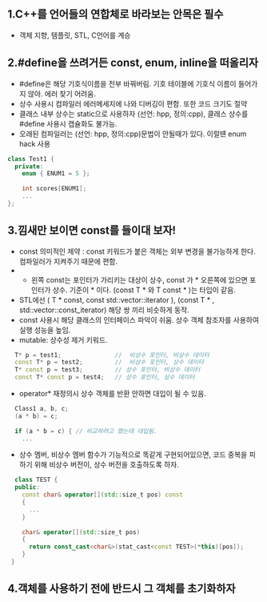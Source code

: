 ## 1.C++를 언어들의 연합체로 바라보는 안목은 필수
  - 객체 지향, 템플릿, STL, C언어를 계승

## 2.#define을 쓰려거든 const, enum, inline을 떠올리자
  - #define은 해당 기호식이름을 전부 바꿔버림. 기호 테이블에 기호식 이름이 들어가지 않아. 에러 찾기 어려움.
  - 상수 사용시 컴파일러 에러메세지에 나와 디버깅이 편함. 또한 코드 크기도 절약
  - 클래스 내부 상수는 static으로 사용하자 (선언: hpp, 정의:cpp), 클래스 상수를 #define 사용시 캡슐화도 불가능.
  - 오래된 컴파일러는 (선언: hpp, 정의:cpp)문법이 안될때가 있다. 이럴떈 enum hack 사용
```cpp
class Test1 {
  private:
    enum { ENUM1 = 5 };
    
    int scores[ENUM1];
    ...
};
```

## 3.낌새만 보이면 const를 들이대 보자!
  - const 의미적인 제약 : const 키워드가 붙은 객체는 외부 변경을 불가능하게 한다. 컴파일러가 지켜주기 때문에 편함.
  - * 왼쪽 const는 포인터가 가리키는 대상이 상수, const 가 * 오른쪽에 있으면 포인터가 상수. 기준이 * 이다. (const T * 와 T const * )는 타입이 같음.
  - STL에선  ( T * const, const std::vector<T>::iterator ), (const T * , std::vector<T>::const_iterator) 해당 쌍 끼리 비슷하게 동작.
  - const 사용시 해당 클래스의 인터페이스 파악이 쉬움. 상수 객체 참조자를 사용하여 실행 성능을 높임.
  - mutable: 상수성 제거 키워드.
```cpp
  T* p = test1;               //  비상수 포인터, 비상수 데이터
  const T* p = test2;         //  비상수 포인터, 상수 데이터
  T* const p = test3;         // 상수 포인터, 비상수 데이터
  const T* const p = test4;   // 상수 포인터, 상수 데이터
```
  
  - operator* 재정의시 상수 객체를 반환 안하면 대입이 될 수 있음.
```cpp
  Class1 a, b, c;
  (a * b) = c;
  
  if (a * b = c) { // 비교하려고 했는데 대입됨.
    ...
```
  
  - 상수 멤버, 비상수 멤버 함수가 기능적으로 똑같게 구현되어있으면, 코드 중복을 피하기 위해 비상수 버전이, 상수 버전을 호출하도록 하자.
```cpp
  class TEST {
  public:
    const char& operator[](std::size_t pos) const
    {
      ...
    }
  
    char& operator[](std::size_t pos)
    {
      return const_cast<char&>(stat_cast<const TEST>(*this)[pos]);
    }
 }
```
  
  
## 4.객체를 사용하기 전에 반드시 그 객체를 초기화하자
